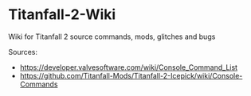# Titanfall-2-Wiki

Wiki for Titanfall 2 source commands, mods, glitches and bugs

Sources:
- https://developer.valvesoftware.com/wiki/Console_Command_List
- https://github.com/Titanfall-Mods/Titanfall-2-Icepick/wiki/Console-Commands
